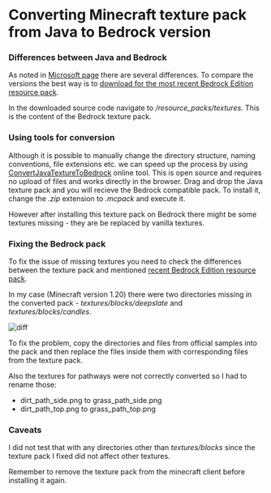 
# Converting Minecraft texture pack from Java to Bedrock version

### Differences between Java and Bedrock
As noted in [Microsoft page](https://learn.microsoft.com/en-us/minecraft/creator/documents/convertingtexturepacks?view=minecraft-bedrock-stable) there are several differences. To compare the versions the best way is to [download for the most recent Bedrock Edition resource pack](https://github.com/Mojang/bedrock-samples/releases). 

In the downloaded source code navigate to */resource_packs/textures*. This is the content of the Bedrock texture pack. 

### Using tools for conversion
Although it is possible to manually change the directory structure, naming conventions, file extensions etc. we can speed up the process by using [ConvertJavaTextureToBedrock](https://modifiedcommand.github.io/ConvertJavaTextureToBedrock/) online tool. This is open source and requires no upload of files and works directly in the browser. Drag and drop the Java texture pack and you will recieve the Bedrock compatible pack. To install it, change the *.zip* extension to *.mcpack* and execute it.

However after installing this texture pack on Bedrock there might be some textures missing - they are be replaced by vanilla textures.

### Fixing the Bedrock pack
To fix the issue of missing textures you need to check the differences between the texture pack and mentioned [recent Bedrock Edition resource pack](https://github.com/Mojang/bedrock-samples/releases).

In my case  (Minecraft version 1.20) there were two directories missing in the converted pack - *textures/blocks/deepslate* and *textures/blocks/candles*.

![diff](https://github.com/umfy/convert-minecraft-texture-pack/assets/39531680/3d586057-f439-4b55-b5ee-05d45bb54c36)

To fix the problem, copy the directories and files from official samples into the pack and then replace the files inside them with corresponding files from the texture pack.


Also the textures for pathways were not correctly converted so I had to rename those:
- dirt_path_side.png to grass_path_side.png
- dirt_path_top.png to grass_path_top.png

### Caveats
I did not test  that with any directories other than *textures/blocks* since the texture pack I fixed did not affect other textures.

Remember to remove the texture pack from the minecraft client before installing it again.
